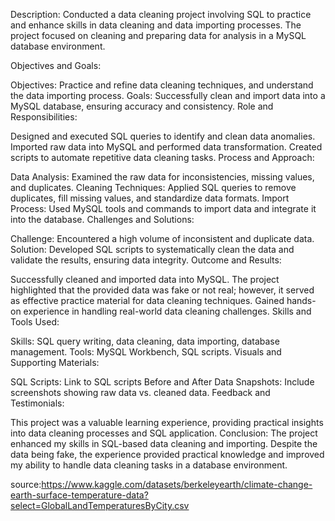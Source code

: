 Description: Conducted a data cleaning project involving SQL to practice and enhance skills in data cleaning and data importing processes. The project focused on cleaning and preparing data for analysis in a MySQL database environment.

Objectives and Goals:

Objectives: Practice and refine data cleaning techniques, and understand the data importing process.
Goals: Successfully clean and import data into a MySQL database, ensuring accuracy and consistency.
Role and Responsibilities:

Designed and executed SQL queries to identify and clean data anomalies.
Imported raw data into MySQL and performed data transformation.
Created scripts to automate repetitive data cleaning tasks.
Process and Approach:

Data Analysis: Examined the raw data for inconsistencies, missing values, and duplicates.
Cleaning Techniques: Applied SQL queries to remove duplicates, fill missing values, and standardize data formats.
Import Process: Used MySQL tools and commands to import data and integrate it into the database.
Challenges and Solutions:

Challenge: Encountered a high volume of inconsistent and duplicate data.
Solution: Developed SQL scripts to systematically clean the data and validate the results, ensuring data integrity.
Outcome and Results:

Successfully cleaned and imported data into MySQL.
The project highlighted that the provided data was fake or not real; however, it served as effective practice material for data cleaning techniques.
Gained hands-on experience in handling real-world data cleaning challenges.
Skills and Tools Used:

Skills: SQL query writing, data cleaning, data importing, database management.
Tools: MySQL Workbench, SQL scripts.
Visuals and Supporting Materials:

SQL Scripts: Link to SQL scripts
Before and After Data Snapshots: Include screenshots showing raw data vs. cleaned data.
Feedback and Testimonials:

This project was a valuable learning experience, providing practical insights into data cleaning processes and SQL application.
Conclusion: The project enhanced my skills in SQL-based data cleaning and importing. Despite the data being fake, the experience provided practical knowledge and improved my ability to handle data cleaning tasks in a database environment.


source:https://www.kaggle.com/datasets/berkeleyearth/climate-change-earth-surface-temperature-data?select=GlobalLandTemperaturesByCity.csv
